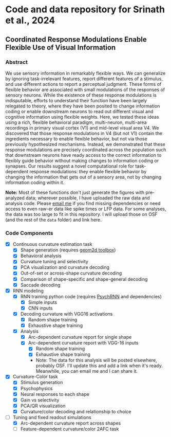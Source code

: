 # Code and data repository for Srinath et al., 2024

## Coordinated Response Modulations Enable Flexible Use of Visual Information

### Abstract
We use sensory information in remarkably flexible ways. We can generalize by ignoring task-irrelevant features, report different features of a stimulus, and use different actions to report a perceptual judgment. These forms of flexible behavior are associated with small modulations of the responses of sensory neurons. While the existence of these response modulations is indisputable, efforts to understand their function have been largely relegated to theory, where they have been posited to change information coding or enable downstream neurons to read out different visual and cognitive information using flexible weights. Here, we tested these ideas using a rich, flexible behavioral paradigm, multi-neuron, multi-area recordings in primary visual cortex (V1) and mid-level visual area V4. We discovered that those response modulations in V4 (but not V1) contain the ingredients necessary to enable flexible behavior, but not via those previously hypothesized mechanisms. Instead, we demonstrated that these response modulations are precisely coordinated across the population such that downstream neurons have ready access to the correct information to flexibly guide behavior without making changes to information coding or synapses. Our results suggest a novel computational role for task-dependent response modulations: they enable flexible behavior by changing the information that gets out of a sensory area, not by changing information coding within it. 

**Note:** Most of these functions don't just generate the figures with pre-analyzed data; wherever possible, I have uploaded the raw data and analysis code. Please [email me](mailto:ramsrinath@uchicago.edu) if you find missing dependencies or need access to even raw-er data like spike times or LFP data. For some analyses, the data was too large to fit in this repository. I will upload those on OSF (and the rest of the `data` folder) and link here.

### Code Components
- [x] Continuous curvature estimation task
    - [x] Shape generation (requires [geom2d toolbox](https://www.mathworks.com/matlabcentral/fileexchange/7844-geom2d))
    - [x] Behavioral analysis
    - [x] Curvature tuning and selectivity
    - [x] PCA visualization and curvature decoding
    - [x] Out-of-set or across-shape curvature decoding
    - [x] Comparison of shape-specific and shape-general decoding
    - [x] Saccade decoding

- [x] RNN modeling
    - [x] RNN training python code (requires [PsychRNN](https://psychrnn.readthedocs.io/en/latest/) and dependencies)
        - [x] Simple inputs
        - [x] CNN inputs
    - [x] Decoding curvature with VGG16 activations
        - [x] Random shape training
        - [x] Exhaustive shape training
    - [x] Analysis
        - [x] Arc-dependent curvature report for single shape
        - [x] Arc-dependent curvature report with VGG-16 inputs
            - [x] Random shape training
            - [x] Exhaustive shape training
            - Note: The data for this analysis will be posted elsewhere, probably OSF. I'll update this and add a link when it's ready. Meanwhile, you can email me and I can share it.

- [x] Curvature-Color task
    - [x] Stimulus generation
    - [x] Psychophysics
    - [x] Neural responses to each shape
    - [x] Gain vs selectivity
    - [x] PCA/QR visualization
    - [x] Curvature/color decoding and relationship to choice

- [ ] Tuning and fixed readout simulations
    - [x] Arc-dependent curvature report across shapes
    - [ ] Feature-dependent curvature/color 2AFC task
